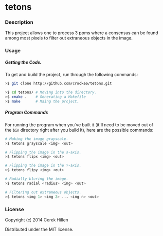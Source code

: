 # tetons

### Description

This project allows one to process 3 ppms where a consensus can be found among
most pixels to filter out extraneous objects in the image.

### Usage

##### Getting the Code.

To get and build the project, run through the following commands:

```bash
>$ git clone http://github.com/crockeo/tetons.git

>$ cd tetons/ # Moving into the directory.
>$ cmake .    # Generating a Makefile
>$ make       # Maing the project.
```

##### Program Commands

For running the program when you've built it (it'll need to be moved out of the
`bin` directory right after you build it), here are the possible commands:

```bash
# Making the image grayscale.
>$ tetons grayscale <img> <out>

# Flipping the image in the X-axis.
>$ tetons flipx <img> <out>

# Flipping the image in the Y-axis.
>$ tetons flipy <img> <out>

# Radially bluring the image.
>$ tetons radial <radius> <img> <out>

# Filtering out extraneous objects.
>$ tetons <img 1> <img 2> ... <img n> <out>
```

### License

Copyright (c) 2014 Cerek Hillen

Distributed under the MIT license.
